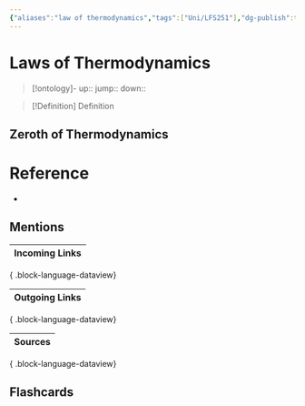 ```yaml
---
{"aliases":"law of thermodynamics","tags":["Uni/LFS251"],"dg-publish":true,"permalink":"/cards/laws-of-thermodynamics/","dgPassFrontmatter":true}
---
```


# Laws of Thermodynamics

> [!ontology]-
> up:: 
> jump:: 
> down:: 

> [!Definition] Definition

## Zeroth of Thermodynamics

# Reference

- 

## Mentions

| Incoming Links |
| -------------- |

{ .block-language-dataview}

| Outgoing Links |
| -------------- |

{ .block-language-dataview}

| Sources |
| ------- |

{ .block-language-dataview}

## Flashcards